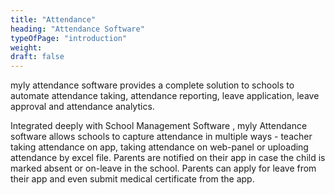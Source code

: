 ```yaml
---
title: "Attendance"
heading: "Attendance Software"
typeOfPage: "introduction"
weight:
draft: false
---
```


myly attendance software provides a complete solution to schools to automate attendance taking, attendance reporting, leave application, leave approval and attendance analytics.

Integrated deeply with School Management Software , myly Attendance software allows schools to capture attendance in multiple ways - teacher taking attendance on app, taking attendance on web-panel or uploading attendance by excel file. Parents are notified on their app in case the child is marked absent or on-leave in the school. Parents can apply for leave from their app and even submit medical certificate from the app.